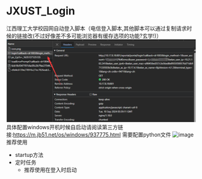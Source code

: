 # JXUST_Login
江西理工大学校园网自动登入脚本（电信登入脚本,其他脚本可以通过复制请求时候的链接改(不过好像差不多可能浏览器有缓存选项的功能?玄学!)）
![image-20240910140040795](assets/image-20240910140040795.png)
具体配置windows开机时候自启动请阅读第三方链接:https://m.jb51.net/os/windows/937775.html
需要配置python文件
![image](https://github.com/user-attachments/assets/eb2a6330-472e-4329-9fef-0f001a4f3908)
推荐使用
- startup方法
- 定时任务
  - 推荐使用在登入时启动

